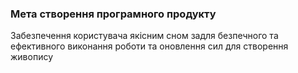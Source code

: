 ### Мета створення програмного продукту
Забезпечення користувача якісним сном задля безпечного та ефективного виконання роботи та оновлення сил для створення живопису
